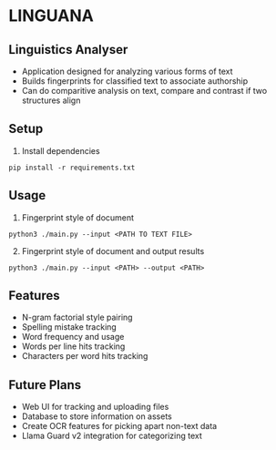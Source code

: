 # LINGUANA
## Linguistics Analyser
* Application designed for analyzing various forms of text
* Builds fingerprints for classified text to associate authorship
* Can do comparitive analysis on text, compare and contrast if two structures align

## Setup
1. Install dependencies
```
pip install -r requirements.txt
```

## Usage
1. Fingerprint style of document
```
python3 ./main.py --input <PATH TO TEXT FILE>
```
2. Fingerprint style of document and output results
```
python3 ./main.py --input <PATH> --output <PATH>
```

## Features
* N-gram factorial style pairing
* Spelling mistake tracking
* Word frequency and usage
* Words per line hits tracking
* Characters per word hits tracking

## Future Plans
* Web UI for tracking and uploading files
* Database to store information on assets
* Create OCR features for picking apart non-text data
* Llama Guard v2 integration for categorizing text